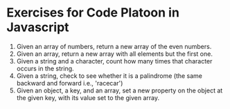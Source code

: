 # Exercises for Code Platoon in Javascript

1) Given an array of numbers, return a new array of the even numbers.
2) Given an array, return a new array with all elements but the first one.
3) Given a string and a character, count how many times that character occurs in the string.
4) Given a string, check to see whether it is a palindrome (the same backward and forward i.e., 'racecar')
5) Given an object, a key, and an array, set a new property on the object at the given key, with its value set to the given array.
